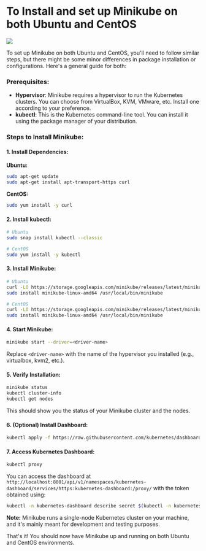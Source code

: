 # To Install and set up Minikube on both Ubuntu and CentOS

![](https://imgur.com/rl09sqv.png)

To set up Minikube on both Ubuntu and CentOS, you'll need to follow similar steps, but there might be some minor differences in package installation or configurations. Here's a general guide for both:

### Prerequisites:

- **Hypervisor**: Minikube requires a hypervisor to run the Kubernetes clusters. You can choose from VirtualBox, KVM, VMware, etc. Install one according to your preference.
- **kubectl**: This is the Kubernetes command-line tool. You can install it using the package manager of your distribution.

### Steps to Install Minikube:

#### 1. Install Dependencies:

**Ubuntu:**
```bash
sudo apt-get update
sudo apt-get install apt-transport-https curl
```

**CentOS:**
```bash
sudo yum install -y curl
```

#### 2. Install kubectl:

```bash
# Ubuntu
sudo snap install kubectl --classic

# CentOS
sudo yum install -y kubectl
```

#### 3. Install Minikube:

```bash
# Ubuntu
curl -LO https://storage.googleapis.com/minikube/releases/latest/minikube-linux-amd64
sudo install minikube-linux-amd64 /usr/local/bin/minikube

# CentOS
curl -LO https://storage.googleapis.com/minikube/releases/latest/minikube-linux-amd64
sudo install minikube-linux-amd64 /usr/local/bin/minikube
```

#### 4. Start Minikube:

```bash
minikube start --driver=<driver-name>
```
Replace `<driver-name>` with the name of the hypervisor you installed (e.g., virtualbox, kvm2, etc.).

#### 5. Verify Installation:

```bash
minikube status
kubectl cluster-info
kubectl get nodes
```

This should show you the status of your Minikube cluster and the nodes.

#### 6. (Optional) Install Dashboard:

```bash
kubectl apply -f https://raw.githubusercontent.com/kubernetes/dashboard/v2.0.0/aio/deploy/recommended.yaml
```

#### 7. Access Kubernetes Dashboard:

```bash
kubectl proxy
```

You can access the dashboard at `http://localhost:8001/api/v1/namespaces/kubernetes-dashboard/services/https:kubernetes-dashboard:/proxy/` with the token obtained using:

```bash
kubectl -n kubernetes-dashboard describe secret $(kubectl -n kubernetes-dashboard get secret | grep admin-user | awk '{print $1}')
```

**Note:** Minikube runs a single-node Kubernetes cluster on your machine, and it's mainly meant for development and testing purposes.

That's it! You should now have Minikube up and running on both Ubuntu and CentOS environments.
